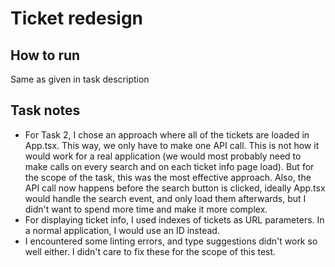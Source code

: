 # Ticket redesign

## How to run

Same as given in task description 

## Task notes

- For Task 2, I chose an approach where all of the tickets are loaded in App.tsx. This way, we only have to make one API call.
This is not how it would work for a real application (we would most probably need to make calls on every search and on each ticket info page load). But for the scope of the task, this was the most effective approach. Also, the API call now happens before
the search button is clicked, ideally App.tsx would handle the search event, and only load them afterwards, but I didn't want to spend more time and make it more complex.
- For displaying ticket info, I used indexes of tickets as URL parameters. In a normal application, I would use an ID instead.
- I encountered some linting errors, and type suggestions didn't work so well either. I didn't care to fix these for the scope of this test.
